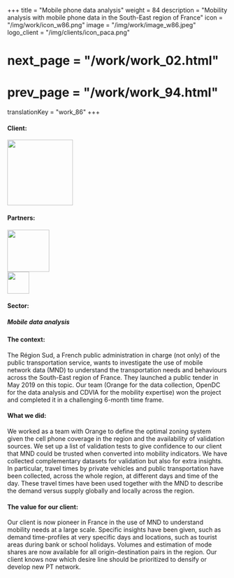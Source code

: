 +++
title = "Mobile phone data analysis"
weight = 84
description = "Mobility analysis with mobile phone data in the South-East region of France"
icon = "/img/work/icon_w86.png"
image = "/img/work/image_w86.jpeg"
logo_client = "/img/clients/icon_paca.png"
# next_page = "/work/work_02.html"
# prev_page = "/work/work_94.html"
translationKey = "work_86"
+++

<!-- Client -->
<div class="row">
	<div class="col-sm-3"><h4>Client:</h4></div>
	<!--  <div class="col-sm-3"> <h3><a href = "https://www.eiffage.com/" target="_blank">Eiffage</a> </h3> </div>-->
	<div class="col-sm-3"><a href = "https://www.maregionsud.fr/" target="_blank"/> <img src="/img/clients/icon_paca.svg" width="150px"/></a></div>
	<!-- <div class="col-sm-3"></div> -->
</div>	

<!-- Partner -->
<div class="row">
	<div class="col-sm-3"><h4>Partners:</h4></div>
	<!--  <div class="col-sm-3"> <h5><a href = "http://www.cdvia.fr/" target="_blank">CDVIA</a> </h4> </div>-->
	<div class="col-sm-3"><a href = "https://www.orange-business.com/en" target="_blank"/> <img src="/img/clients/icon_orange.svg" width="96px"/></a></div>
	<div class="col-sm-3"><a href = "http://www.cdvia.fr/" target="_blank"/> <img src="/img/clients/icon_cdvia.svg" height="50px"/></a></div>
</div>	

<!-- Sector -->
<div class="row">
	<div class="col-sm-3"><h4>Sector:</h4></div>
	<div class="col-sm-3"> <h5>Mobile data analysis</div>
	<div class="col-sm-3"></div>
</div>	

<h4>The context:</h4> 
<p>
The Région Sud, a French public administration in charge (not only) of the public transportation service, wants to investigate the use of mobile network data (MND) to understand the transportation needs and behaviours across the South-East region of France.
They launched a public tender in May 2019 on this topic. Our team (Orange for the data collection, OpenDC for the data analysis and CDVIA for the mobility expertise) won the project and completed it in a challenging 6-month time frame.
</p>

<h4>What we did:</h4>
<p>
We worked as a team with Orange to define the optimal zoning system given the cell phone coverage in the region and the availability of validation sources. We set up a list of validation tests to give confidence to our client that MND could be trusted when converted into mobility indicators. We have collected complementary datasets for validation but also for extra insights. In particular, travel times by private vehicles and public transportation have been collected, across the whole region, at different days and time of the day. These travel times have been used together with the MND to describe the demand versus supply globally and locally across the region.
</p>

<h4>The value for our client:</h4>
<p>
Our client is now pioneer in France in the use of MND to understand mobility needs at a large scale. Specific insights have been given, such as demand time-profiles at very specific days and locations, such as tourist areas during bank or school holidays. Volumes and estimation of mode shares are now available for all origin-destination pairs in the region. Our client knows now which desire line should be prioritized to densify or develop new PT network.
</p>
